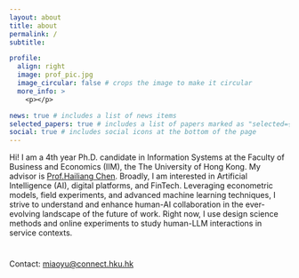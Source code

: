 ```yaml
---
layout: about
title: about
permalink: /
subtitle: 

profile:
  align: right
  image: prof_pic.jpg
  image_circular: false # crops the image to make it circular
  more_info: >
    <p></p>

news: true # includes a list of news items
selected_papers: true # includes a list of papers marked as "selected={true}"
social: true # includes social icons at the bottom of the page
---
```


Hi! I am a 4th year Ph.D. candidate in Information Systems at the Faculty of Business and Economics (IIM), the The University of Hong Kong. My advisor is [Prof.Hailiang Chen](https://www.hkubs.hku.hk/people/hailiang-chen/). Broadly, I am interested in Artificial Intelligence (AI), digital platforms, and FinTech. Leveraging econometric models, field experiments, and advanced machine learning techniques, I strive to understand and enhance human-AI collaboration in the ever-evolving landscape of the future of work. Right now, I use design science methods and online experiments to study human-LLM interactions in service contexts.
#
Contact: miaoyu@connect.hku.hk



